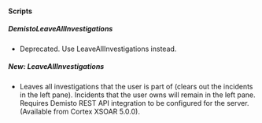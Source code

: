 
#### Scripts
##### DemistoLeaveAllInvestigations
- Deprecated. Use LeaveAllInvestigations instead.
##### New: LeaveAllInvestigations
- Leaves all investigations that the user is part of (clears out the incidents in the left pane). Incidents that the user owns will remain in the left pane. Requires Demisto REST API integration to be configured for the server. (Available from Cortex XSOAR 5.0.0).
